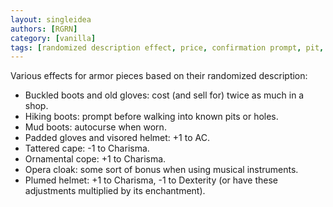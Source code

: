```yaml
---
layout: singleidea
authors: [RGRN]
category: [vanilla]
tags: [randomized description effect, price, confirmation prompt, pit, hole, autocursing, armor class, charisma, musical instruments, dexterity]
---
```

Various effects for armor pieces based on their randomized description:
* Buckled boots and old gloves: cost (and sell for) twice as much in a shop.
* Hiking boots: prompt before walking into known pits or holes.
* Mud boots: autocurse when worn.
* Padded gloves and visored helmet: +1 to AC.
* Tattered cape: -1 to Charisma.
* Ornamental cope: +1 to Charisma.
* Opera cloak: some sort of bonus when using musical instruments.
* Plumed helmet: +1 to Charisma, -1 to Dexterity (or have these adjustments multiplied
  by its enchantment).
